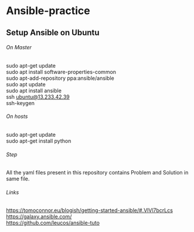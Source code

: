 # Ansible-practice

## Setup Ansible on Ubuntu 
###### On Master 
sudo apt-get update <br />
sudo apt install software-properties-common <br />
sudo apt-add-repository ppa:ansible/ansible <br />
sudo apt update <br />
sudo apt install ansible <br />
ssh ubuntu@13.233.42.39 <br />
ssh-keygen <br />

###### On hosts 
sudo apt-get update <br />
sudo apt-get install python 

###### Step
All the yaml files present in this repository contains Problem and Solution in same file.

###### Links
https://tomoconnor.eu/blogish/getting-started-ansible/#.VlVl7bcrLcs <br />
https://galaxy.ansible.com/ <br />
https://github.com/leucos/ansible-tuto

